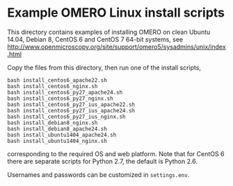 Example OMERO Linux install scripts
===================================

This directory contains examples of installing OMERO on clean Ubuntu 14.04,
Debian 8, CentOS 6 and CentOS 7 64-bit systems, see
http://www.openmicroscopy.org/site/support/omero5/sysadmins/unix/index.html

Copy the files from this directory, then run one of the install scripts,

	bash install_centos6_apache22.sh
	bash install_centos6_nginx.sh
	bash install_centos6_py27_apache24.sh
	bash install_centos6_py27_nginx.sh
	bash install_centos6_py27_ius_apache22.sh
	bash install_centos6_py27_ius_apache24.sh
	bash install_centos6_py27_ius_nginx.sh
	bash install_debian8_nginx.sh
	bash install_debian8_apache24.sh
	bash install_ubuntu1404_apache24.sh
	bash install_ubuntu1404_nginx.sh

corresponding to the required OS and web platform. Note that for CentOS 6
there are separate scripts for Python 2.7, the default is Python 2.6.

Usernames and passwords can be customized in `settings.env`.

